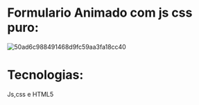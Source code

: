 ﻿# Formulario Animado com js css puro:

![50ad6c988491468d9fc59aa3fa18cc40](https://user-images.githubusercontent.com/63961258/110391974-02075380-8047-11eb-9fd9-9fb801dd9d79.gif)

# Tecnologias:
Js,css e HTML5


